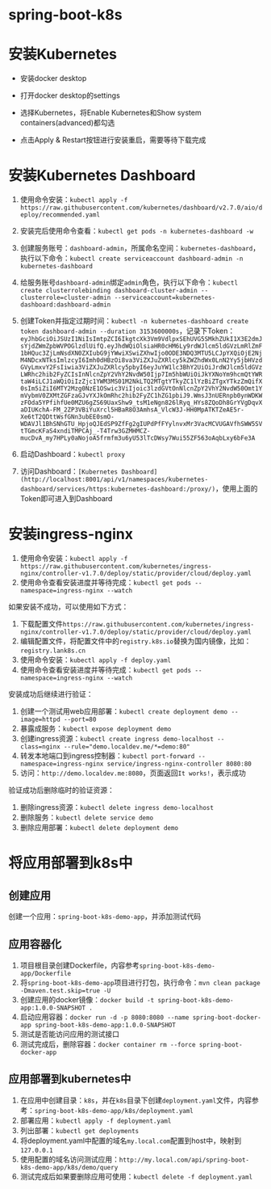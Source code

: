 # spring-boot-k8s

# 安装Kubernetes

- 安装docker desktop

- 打开docker desktop的settings

- 选择Kubernetes，将Enable Kubernetes和Show system containers(advanced)都勾选

- 点击Apply & Restart按钮进行安装重启，需要等待下载完成

# 安装Kubernetes Dashboard

1. 使用命令安装：`kubectl apply -f https://raw.githubusercontent.com/kubernetes/dashboard/v2.7.0/aio/deploy/recommended.yaml`

2. 安装完后使用命令查看：`kubectl get pods -n kubernetes-dashboard -w`

3. 创建服务账号：`dashboard-admin`，所属命名空间：`kubernetes-dashboard`，执行以下命令：`kubectl create serviceaccount dashboard-admin -n kubernetes-dashboard`

4. 给服务账号`dashboard-admin`绑定`admin`角色，执行以下命令：`kubectl create clusterrolebinding dashboard-cluster-admin --clusterrole=cluster-admin --serviceaccount=kubernetes-dashboard:dashboard-admin`

5. 创建Token并指定过期时间：`kubectl -n kubernetes-dashboard create token dashboard-admin --duration 3153600000s`，记录下Token：`eyJhbGciOiJSUzI1NiIsImtpZCI6IkgtcXk3Vm9VdlpxSEhUVG5SMkhZUkI1X3E2dmJsYjdZWmZpbWVPOGlzdlUifQ.eyJhdWQiOlsiaHR0cHM6Ly9rdWJlcm5ldGVzLmRlZmF1bHQuc3ZjLmNsdXN0ZXIubG9jYWwiXSwiZXhwIjo0ODE3NDQ3MTU5LCJpYXQiOjE2NjM4NDcxNTksImlzcyI6Imh0dHBzOi8va3ViZXJuZXRlcy5kZWZhdWx0LnN2Yy5jbHVzdGVyLmxvY2FsIiwia3ViZXJuZXRlcy5pbyI6eyJuYW1lc3BhY2UiOiJrdWJlcm5ldGVzLWRhc2hib2FyZCIsInNlcnZpY2VhY2NvdW50Ijp7Im5hbWUiOiJkYXNoYm9hcmQtYWRtaW4iLCJ1aWQiOiIzZjc1YWM3MS01M2NkLTQ2MTgtYTkyZC1lYzBiZTgxYTkzZmQifX0sIm5iZiI6MTY2Mzg0NzE1OSwic3ViIjoic3lzdGVtOnNlcnZpY2VhY2NvdW50Omt1YmVybmV0ZXMtZGFzaGJvYXJkOmRhc2hib2FyZC1hZG1pbiJ9.WmsJ3nUERnpb0ynWDKWzFOda5YPfihfUe0MZU6gZS69UaxShw9_tsM1eNgn826lRyq_HYs8ZQoDh8GrYVgDqvXaDIUKchA-FM_2ZP3VBiYuXrcl5HBaR8O3AmhsA_VlcW3J-HH0MpATKTZeAE5r-Xe6tT2QDttWsfGNn3ubEE0smO-WDAVJl1BhSNhGTU_HpjoQJEdSP9ZfFg2gIUPdPfFYylnvxMr3VacMCVUGAVfhSWW5SVtTGmcKFaS4xndiTMPCAj_-T4Trw3GZMHMCZ-mucDvA_my7HPLy0aNojoA5frmfm3u6yU53lTcDWsy7Wui55ZF563oAqbLxy6bFe3A`

6. 启动Dashboard：`kubectl proxy`

7. 访问Dashboard：`[Kubernetes Dashboard](http://localhost:8001/api/v1/namespaces/kubernetes-dashboard/services/https:kubernetes-dashboard:/proxy/)`，使用上面的Token即可进入到Dashboard

# 安装ingress-nginx

1. 使用命令安装：`kubectl apply -f https://raw.githubusercontent.com/kubernetes/ingress-nginx/controller-v1.7.0/deploy/static/provider/cloud/deploy.yaml`
2. 使用命令查看安装进度并等待完成：`kubectl get pods --namespace=ingress-nginx --watch`

如果安装不成功，可以使用如下方式：

1. 下载配置文件`https://raw.githubusercontent.com/kubernetes/ingress-nginx/controller-v1.7.0/deploy/static/provider/cloud/deploy.yaml`
2. 编辑配置文件，将配置文件中的`registry.k8s.io`替换为国内镜像，比如：`registry.lank8s.cn`
3. 使用命令安装：`kubectl apply -f deploy.yaml`
4. 使用命令查看安装进度并等待完成：`kubectl get pods --namespace=ingress-nginx --watch`

安装成功后继续进行验证：

1. 创建一个测试用web应用部署：`kubectl create deployment demo --image=httpd --port=80`
2. 暴露成服务：`kubectl expose deployment demo`
3. 创建ingress资源：`kubectl create ingress demo-localhost --class=nginx --rule="demo.localdev.me/*=demo:80"`
4. 转发本地端口到ingress控制器：`kubectl port-forward --namespace=ingress-nginx service/ingress-nginx-controller 8080:80`
5. 访问：`http://demo.localdev.me:8080`，页面返回`It works!`，表示成功

验证成功后删除临时的验证资源：

1. 删除ingress资源：`kubectl delete ingress demo-localhost`
2. 删除服务：`kubectl delete service demo`
3. 删除应用部署：`kubectl delete deployment demo`

# 将应用部署到k8s中

## 创建应用

创建一个应用：`spring-boot-k8s-demo-app`，并添加测试代码

## 应用容器化

1. 项目根目录创建Dockerfile，内容参考`spring-boot-k8s-demo-app/Dockerfile`
2. 将`spring-boot-k8s-demo-app`项目进行打包，执行命令：`mvn clean package -Dmaven.test.skip=true -U`
3. 创建应用的docker镜像：`docker build -t spring-boot-k8s-demo-app:1.0.0-SNAPSHOT .`
4. 启动应用容器：`docker run -d -p 8080:8080 --name spring-boot-docker-app spring-boot-k8s-demo-app:1.0.0-SNAPSHOT`
5. 测试是否能访问应用的测试接口
6. 测试完成后，删除容器：`docker container rm --force spring-boot-docker-app`

## 应用部署到kubernetes中

1. 在应用中创建目录：`k8s`，并在`k8s`目录下创建`deployment.yaml`文件，内容参考：`spring-boot-k8s-demo-app/k8s/deployment.yaml`
2. 部署应用：`kubectl apply -f deployment.yaml`
3. 列出部署：`kubectl get deployments`
4. 将deployment.yaml中配置的域名`my.local.com`配置到host中，映射到`127.0.0.1`
4. 使用配置的域名访问测试应用：`http://my.local.com/api/spring-boot-k8s-demo-app/k8s/demo/query`
5. 测试完成后如果要删除应用可使用：`kubectl delete -f deployment.yaml`